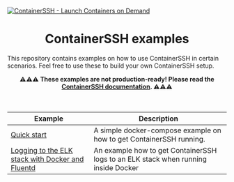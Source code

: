 [![ContainerSSH - Launch Containers on Demand](https://containerssh.github.io/images/logo-for-embedding.svg)](https://containerssh.io/)

<!--suppress HtmlDeprecatedAttribute -->
<h1 align="center">ContainerSSH examples</h1>

This repository contains examples on how to use ContainerSSH in certain scenarios. Feel free to use these to build your own ContainerSSH setup.

<center><strong>⚠️⚠️⚠️ These examples are not production-ready! Please read the <a href="https://containerssh.io">ContainerSSH documentation</a>. ⚠️⚠️⚠️</strong></center><br /><br />

| Example | Description |
|---------|-------------|
| [Quick start](quick-start/) | A simple docker-compose example on how to get ContainerSSH running. |
| [Logging to the ELK stack with Docker and Fluentd](logging-elk-stack/) | An example how to get ContainerSSH logs to an ELK stack when running inside Docker |